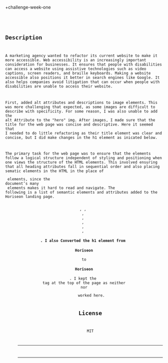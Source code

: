 +challenge-week-one

# <Code Refactor>

## Description
A marketing agency wanted to refactor its current website to make it more accessible. Web accessibility is an increasingly important consideration for businesses. It ensures that people with disabilities can access a website using assistive technologies such as video captions, screen readers, and braille keyboards. Making a website accessible also positions it better in search engines like Google. It also helps companies avoid litigation that can occur when people with disabilities are unable to access their website. 

First, added alt attributes and descriptions to image elements. This was more challenging that expected, as some images are difficult to describe with specificity. For some reason, I was also unable to add the alt Attribute to the "hero" img. After images, I made sure that the title for the web page was concise and descriptive.  Here it seemed that I needed to do little refactoring as their title element was clear and concise, but I did make changes in the h1 element as inicated below. 

The primary task for the web page was to ensure that the elements follow a logical structure independent of styling and positioning when one views the structure of the HTML elements. This involved ensuring that all heading attributes fall in sequential order and also placing sematic elements in the HTML in the place of <div> elements, since the document’s many <div> elements makes it hard to read and navigate.  The following is a list of semantic elements and attributes added to the Horiseon landing page.

<header>, <img>, <main>, <article>, <aside>, <section>, <footer>, <h4>. I also Converted the h1 element from <h1>Hori<span class="seo">seo</span>n</h1> to <h1>Horiseon</h1>. I kept the <div> tag at the top of the page as neither <nav> nor <menu> worked here.

## License
MIT

---

---
